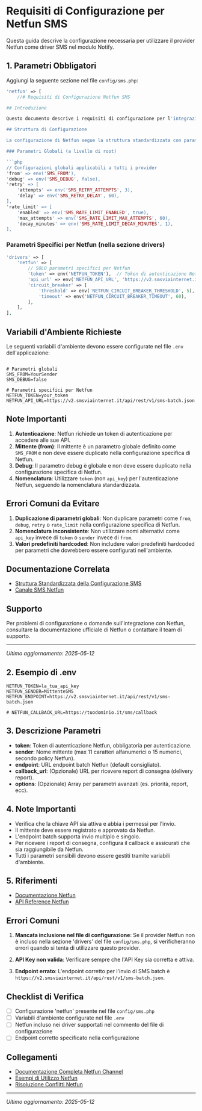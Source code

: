 # Requisiti di Configurazione per Netfun SMS

Questa guida descrive la configurazione necessaria per utilizzare il provider Netfun come driver SMS nel modulo Notify.

## 1. Parametri Obbligatori

Aggiungi la seguente sezione nel file `config/sms.php`:

```php
'netfun' => [
    //# Requisiti di Configurazione Netfun SMS

## Introduzione

Questo documento descrive i requisiti di configurazione per l'integrazione con il provider SMS Netfun nel modulo Notify, seguendo la [struttura standardizzata della configurazione SMS](./STANDARDIZED_SMS_CONFIG_STRUCTURE.md).

## Struttura di Configurazione

La configurazione di Netfun segue la struttura standardizzata con parametri globali e specifici:

### Parametri Globali (a livello di root)

```php
// Configurazioni globali applicabili a tutti i provider
'from' => env('SMS_FROM'),
'debug' => env('SMS_DEBUG', false),
'retry' => [
    'attempts' => env('SMS_RETRY_ATTEMPTS', 3),
    'delay' => env('SMS_RETRY_DELAY', 60),
],
'rate_limit' => [
    'enabled' => env('SMS_RATE_LIMIT_ENABLED', true),
    'max_attempts' => env('SMS_RATE_LIMIT_MAX_ATTEMPTS', 60),
    'decay_minutes' => env('SMS_RATE_LIMIT_DECAY_MINUTES', 1),
],
```

### Parametri Specifici per Netfun (nella sezione drivers)

```php
'drivers' => [
    'netfun' => [
        // SOLO parametri specifici per Netfun
        'token' => env('NETFUN_TOKEN'),  // Token di autenticazione Netfun
        'api_url' => env('NETFUN_API_URL', 'https://v2.smsviainternet.it/api/rest/v1/sms-batch.json'),
        'circuit_breaker' => [
            'threshold' => env('NETFUN_CIRCUIT_BREAKER_THRESHOLD', 5),
            'timeout' => env('NETFUN_CIRCUIT_BREAKER_TIMEOUT', 60),
        ],
    ],
],
```

## Variabili d'Ambiente Richieste

Le seguenti variabili d'ambiente devono essere configurate nel file `.env` dell'applicazione:

```

# Parametri globali
SMS_FROM=YourSender
SMS_DEBUG=false

# Parametri specifici per Netfun
NETFUN_TOKEN=your_token
NETFUN_API_URL=https://v2.smsviainternet.it/api/rest/v1/sms-batch.json
```

## Note Importanti

1. **Autenticazione**: Netfun richiede un token di autenticazione per accedere alle sue API.
2. **Mittente (from)**: Il mittente è un parametro globale definito come `SMS_FROM` e non deve essere duplicato nella configurazione specifica di Netfun.
3. **Debug**: Il parametro debug è globale e non deve essere duplicato nella configurazione specifica di Netfun.
4. **Nomenclatura**: Utilizzare `token` (non `api_key`) per l'autenticazione Netfun, seguendo la nomenclatura standardizzata.

## Errori Comuni da Evitare

1. **Duplicazione di parametri globali**: Non duplicare parametri come `from`, `debug`, `retry` o `rate_limit` nella configurazione specifica di Netfun.
2. **Nomenclatura inconsistente**: Non utilizzare nomi alternativi come `api_key` invece di `token` o `sender` invece di `from`.
3. **Valori predefiniti hardcoded**: Non includere valori predefiniti hardcoded per parametri che dovrebbero essere configurati nell'ambiente.

## Documentazione Correlata

- [Struttura Standardizzata della Configurazione SMS](./STANDARDIZED_SMS_CONFIG_STRUCTURE.md)
- [Canale SMS Netfun](./SMS_NETFUN_CHANNEL.md)

## Supporto

Per problemi di configurazione o domande sull'integrazione con Netfun, consultare la documentazione ufficiale di Netfun o contattare il team di supporto.

---

*Ultimo aggiornamento: 2025-05-12*

## 2. Esempio di .env

```
NETFUN_TOKEN=la_tua_api_key
NETFUN_SENDER=MittenteSMS
NETFUN_ENDPOINT=https://v2.smsviainternet.it/api/rest/v1/sms-batch.json

# NETFUN_CALLBACK_URL=https://tuodominio.it/sms/callback
```

## 3. Descrizione Parametri
- **token**: Token di autenticazione Netfun, obbligatoria per autenticazione.
- **sender**: Nome mittente (max 11 caratteri alfanumerici o 15 numerici, secondo policy Netfun).
- **endpoint**: URL endpoint batch Netfun (default consigliato).
- **callback_url**: (Opzionale) URL per ricevere report di consegna (delivery report).
- **options**: (Opzionale) Array per parametri avanzati (es. priorità, report, ecc).

## 4. Note Importanti
- Verifica che la chiave API sia attiva e abbia i permessi per l'invio.
- Il mittente deve essere registrato e approvato da Netfun.
- L'endpoint batch supporta invio multiplo e singolo.
- Per ricevere i report di consegna, configura il callback e assicurati che sia raggiungibile da Netfun.
- Tutti i parametri sensibili devono essere gestiti tramite variabili d'ambiente.

## 5. Riferimenti
- [Documentazione Netfun](https://www.netfunitalia.it/)
- [API Reference Netfun](https://v2.smsviainternet.it/api/rest/v1/sms-batch.json)

## Errori Comuni

1. **Mancata inclusione nel file di configurazione**: Se il provider Netfun non è incluso nella sezione 'drivers' del file `config/sms.php`, si verificheranno errori quando si tenta di utilizzare questo provider.

2. **API Key non valida**: Verificare sempre che l'API Key sia corretta e attiva.

3. **Endpoint errato**: L'endpoint corretto per l'invio di SMS batch è `https://v2.smsviainternet.it/api/rest/v1/sms-batch.json`.

## Checklist di Verifica

- [ ] Configurazione 'netfun' presente nel file `config/sms.php`
- [ ] Variabili d'ambiente configurate nel file `.env`
- [ ] Netfun incluso nei driver supportati nel commento del file di configurazione
- [ ] Endpoint corretto specificato nella configurazione

## Collegamenti

- [Documentazione Completa Netfun Channel](./SMS_NETFUN_CHANNEL.md)
- [Esempi di Utilizzo Netfun](./NETFUN_EXAMPLES.md)
- [Risoluzione Conflitti Netfun](./netfunchannel_conflict_resolution.md)

---

*Ultimo aggiornamento: 2025-05-12*
